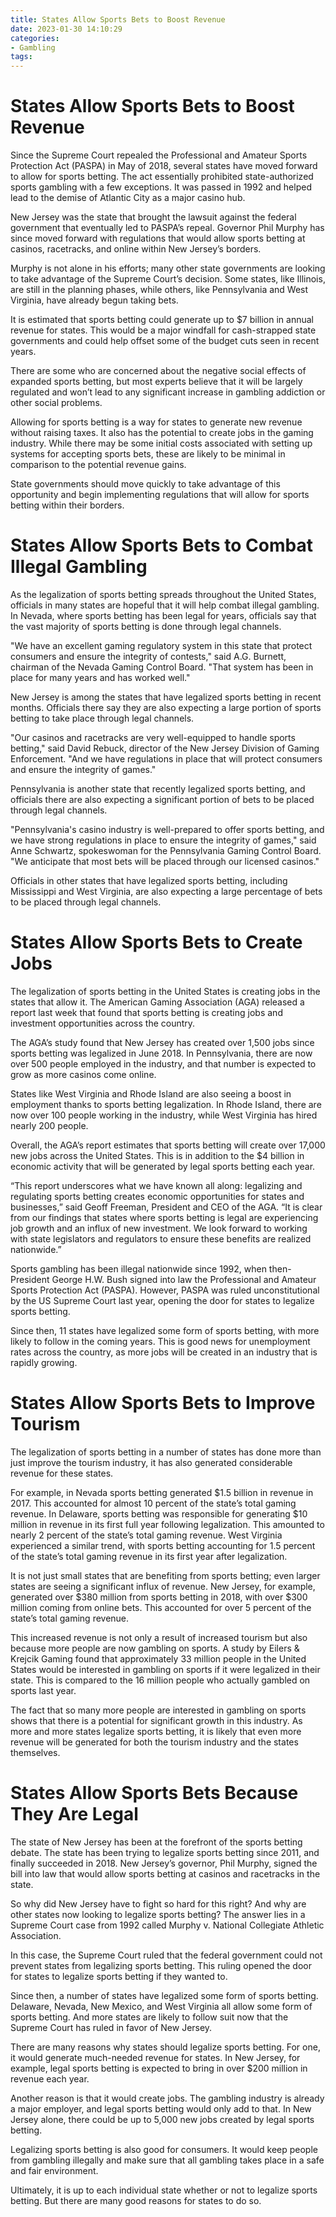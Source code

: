 ```yaml
---
title: States Allow Sports Bets to Boost Revenue
date: 2023-01-30 14:10:29
categories:
- Gambling
tags:
---
```



#  States Allow Sports Bets to Boost Revenue

Since the Supreme Court repealed the Professional and Amateur Sports Protection Act (PASPA) in May of 2018, several states have moved forward to allow for sports betting. The act essentially prohibited state-authorized sports gambling with a few exceptions. It was passed in 1992 and helped lead to the demise of Atlantic City as a major casino hub.

New Jersey was the state that brought the lawsuit against the federal government that eventually led to PASPA’s repeal. Governor Phil Murphy has since moved forward with regulations that would allow sports betting at casinos, racetracks, and online within New Jersey’s borders.

Murphy is not alone in his efforts; many other state governments are looking to take advantage of the Supreme Court’s decision. Some states, like Illinois, are still in the planning phases, while others, like Pennsylvania and West Virginia, have already begun taking bets.

It is estimated that sports betting could generate up to $7 billion in annual revenue for states. This would be a major windfall for cash-strapped state governments and could help offset some of the budget cuts seen in recent years.

There are some who are concerned about the negative social effects of expanded sports betting, but most experts believe that it will be largely regulated and won’t lead to any significant increase in gambling addiction or other social problems.

Allowing for sports betting is a way for states to generate new revenue without raising taxes. It also has the potential to create jobs in the gaming industry. While there may be some initial costs associated with setting up systems for accepting sports bets, these are likely to be minimal in comparison to the potential revenue gains.

State governments should move quickly to take advantage of this opportunity and begin implementing regulations that will allow for sports betting within their borders.

#  States Allow Sports Bets to Combat Illegal Gambling


As the legalization of sports betting spreads throughout the United States, officials in many states are hopeful that it will help combat illegal gambling. In Nevada, where sports betting has been legal for years, officials say that the vast majority of sports betting is done through legal channels.

"We have an excellent gaming regulatory system in this state that protect consumers and ensure the integrity of contests," said A.G. Burnett, chairman of the Nevada Gaming Control Board. "That system has been in place for many years and has worked well."

New Jersey is among the states that have legalized sports betting in recent months. Officials there say they are also expecting a large portion of sports betting to take place through legal channels.

"Our casinos and racetracks are very well-equipped to handle sports betting," said David Rebuck, director of the New Jersey Division of Gaming Enforcement. "And we have regulations in place that will protect consumers and ensure the integrity of games."

Pennsylvania is another state that recently legalized sports betting, and officials there are also expecting a significant portion of bets to be placed through legal channels.

"Pennsylvania's casino industry is well-prepared to offer sports betting, and we have strong regulations in place to ensure the integrity of games," said Anne Schwartz, spokeswoman for the Pennsylvania Gaming Control Board. "We anticipate that most bets will be placed through our licensed casinos."

Officials in other states that have legalized sports betting, including Mississippi and West Virginia, are also expecting a large percentage of bets to be placed through legal channels.

#  States Allow Sports Bets to Create Jobs

The legalization of sports betting in the United States is creating jobs in the states that allow it. The American Gaming Association (AGA) released a report last week that found that sports betting is creating jobs and investment opportunities across the country.

The AGA’s study found that New Jersey has created over 1,500 jobs since sports betting was legalized in June 2018. In Pennsylvania, there are now over 500 people employed in the industry, and that number is expected to grow as more casinos come online.

States like West Virginia and Rhode Island are also seeing a boost in employment thanks to sports betting legalization. In Rhode Island, there are now over 100 people working in the industry, while West Virginia has hired nearly 200 people.

Overall, the AGA’s report estimates that sports betting will create over 17,000 new jobs across the United States. This is in addition to the $4 billion in economic activity that will be generated by legal sports betting each year.

“This report underscores what we have known all along: legalizing and regulating sports betting creates economic opportunities for states and businesses,” said Geoff Freeman, President and CEO of the AGA. “It is clear from our findings that states where sports betting is legal are experiencing job growth and an influx of new investment. We look forward to working with state legislators and regulators to ensure these benefits are realized nationwide.”

Sports gambling has been illegal nationwide since 1992, when then-President George H.W. Bush signed into law the Professional and Amateur Sports Protection Act (PASPA). However, PASPA was ruled unconstitutional by the US Supreme Court last year, opening the door for states to legalize sports betting.

Since then, 11 states have legalized some form of sports betting, with more likely to follow in the coming years. This is good news for unemployment rates across the country, as more jobs will be created in an industry that is rapidly growing.

#  States Allow Sports Bets to Improve Tourism

The legalization of sports betting in a number of states has done more than just improve the tourism industry, it has also generated considerable revenue for these states.

For example, in Nevada sports betting generated $1.5 billion in revenue in 2017. This accounted for almost 10 percent of the state’s total gaming revenue. In Delaware, sports betting was responsible for generating $10 million in revenue in its first full year following legalization. This amounted to nearly 2 percent of the state’s total gaming revenue. West Virginia experienced a similar trend, with sports betting accounting for 1.5 percent of the state’s total gaming revenue in its first year after legalization.

It is not just small states that are benefiting from sports betting; even larger states are seeing a significant influx of revenue. New Jersey, for example, generated over $380 million from sports betting in 2018, with over $300 million coming from online bets. This accounted for over 5 percent of the state’s total gaming revenue.

This increased revenue is not only a result of increased tourism but also because more people are now gambling on sports. A study by Eilers & Krejcik Gaming found that approximately 33 million people in the United States would be interested in gambling on sports if it were legalized in their state. This is compared to the 16 million people who actually gambled on sports last year.

The fact that so many more people are interested in gambling on sports shows that there is a potential for significant growth in this industry. As more and more states legalize sports betting, it is likely that even more revenue will be generated for both the tourism industry and the states themselves.

#  States Allow Sports Bets Because They Are Legal

The state of New Jersey has been at the forefront of the sports betting debate. The state has been trying to legalize sports betting since 2011, and finally succeeded in 2018. New Jersey’s governor, Phil Murphy, signed the bill into law that would allow sports betting at casinos and racetracks in the state.

So why did New Jersey have to fight so hard for this right? And why are other states now looking to legalize sports betting? The answer lies in a Supreme Court case from 1992 called Murphy v. National Collegiate Athletic Association.

In this case, the Supreme Court ruled that the federal government could not prevent states from legalizing sports betting. This ruling opened the door for states to legalize sports betting if they wanted to.

Since then, a number of states have legalized some form of sports betting. Delaware, Nevada, New Mexico, and West Virginia all allow some form of sports betting. And more states are likely to follow suit now that the Supreme Court has ruled in favor of New Jersey.

There are many reasons why states should legalize sports betting. For one, it would generate much-needed revenue for states. In New Jersey, for example, legal sports betting is expected to bring in over $200 million in revenue each year.

Another reason is that it would create jobs. The gambling industry is already a major employer, and legal sports betting would only add to that. In New Jersey alone, there could be up to 5,000 new jobs created by legal sports betting.

Legalizing sports betting is also good for consumers. It would keep people from gambling illegally and make sure that all gambling takes place in a safe and fair environment.

Ultimately, it is up to each individual state whether or not to legalize sports betting. But there are many good reasons for states to do so.